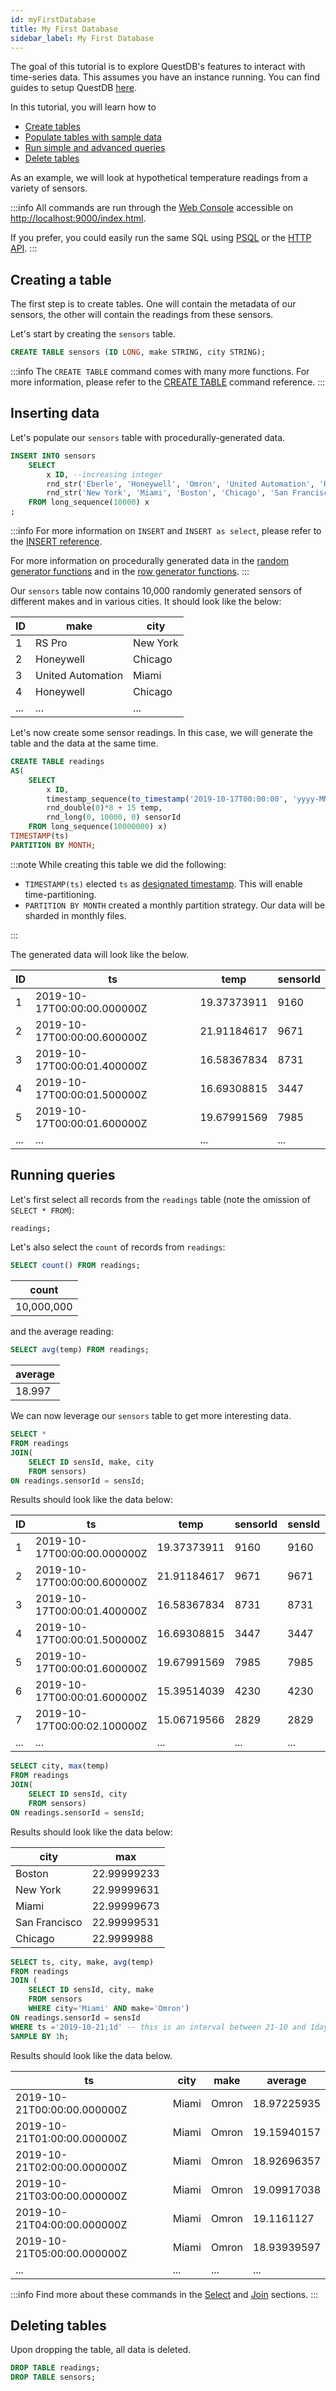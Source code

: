 ```yaml
---
id: myFirstDatabase
title: My First Database
sidebar_label: My First Database
---
```


The goal of this tutorial is to explore QuestDB's features to interact with
time-series data. This assumes you have an instance running. You can find guides
to setup QuestDB [here](documentationOverview.md).

In this tutorial, you will learn how to

- [Create tables](#creating-a-table)
- [Populate tables with sample data](#inserting-data)
- [Run simple and advanced queries](#running-queries)
- [Delete tables](#deleting-tables)

As an example, we will look at hypothetical temperature readings from a variety
of sensors.

:::info
All commands are run through the [Web Console](consoleGuide.md) accessible on
[http://localhost:9000/index.html](http://localhost:9000/index.html).

If you prefer, you could easily run the same SQL using [PSQL](guidePSQL.md) or
the [HTTP API](guideREST.md).
:::

## Creating a table

The first step is to create tables. One will contain the metadata of our
sensors, the other will contain the readings from these sensors.

Let's start by creating the `sensors` table.

```sql title="Create a table"
CREATE TABLE sensors (ID LONG, make STRING, city STRING);
```

:::info
The `CREATE TABLE` command comes with many more functions. For more
information, please refer to the [CREATE TABLE](createTable.md) command
reference.
:::

## Inserting data

Let's populate our `sensors` table with procedurally-generated data.

```sql title="Insert as select"
INSERT INTO sensors
    SELECT
        x ID, --increasing integer
        rnd_str('Eberle', 'Honeywell', 'Omron', 'United Automation', 'RS Pro') make,
        rnd_str('New York', 'Miami', 'Boston', 'Chicago', 'San Francisco') city
    FROM long_sequence(10000) x
;
```

:::info
For more information on `INSERT` and `INSERT as select`, please refer to
the [INSERT reference](sqlINSERT.md).

For more information on procedurally generated data in the
[random generator functions](functionsRandomValueGenerators.md) and in the
[row generator functions](functionsRowGenerator.md).
:::

Our `sensors` table now contains 10,000 randomly generated sensors of different
makes and in various cities. It should look like the below:

| ID  | make              | city     |
| --- | ----------------- | -------- |
| 1   | RS Pro            | New York |
| 2   | Honeywell         | Chicago  |
| 3   | United Automation | Miami    |
| 4   | Honeywell         | Chicago  |
| ... | ...               | ...      |

Let's now create some sensor readings. In this case, we will generate the table
and the data at the same time.

```sql title="Create table as"
CREATE TABLE readings
AS(
    SELECT
        x ID,
        timestamp_sequence(to_timestamp('2019-10-17T00:00:00', 'yyyy-MM-ddTHH:mm:ss'), rnd_long(1,10,2) * 100000L) ts,
        rnd_double(0)*8 + 15 temp,
        rnd_long(0, 10000, 0) sensorId
    FROM long_sequence(10000000) x)
TIMESTAMP(ts)
PARTITION BY MONTH;
```

:::note
While creating this table we did the following:

- `TIMESTAMP(ts)` elected `ts` as
  [designated timestamp](designatedTimestamp.md). This will enable
  time-partitioning.
- `PARTITION BY MONTH` created a monthly partition strategy. Our data will be
  sharded in monthly files.

:::

The generated data will look like the below.

| ID  | ts                          | temp        | sensorId |
| --- | --------------------------- | ----------- | -------- |
| 1   | 2019-10-17T00:00:00.000000Z | 19.37373911 | 9160     |
| 2   | 2019-10-17T00:00:00.600000Z | 21.91184617 | 9671     |
| 3   | 2019-10-17T00:00:01.400000Z | 16.58367834 | 8731     |
| 4   | 2019-10-17T00:00:01.500000Z | 16.69308815 | 3447     |
| 5   | 2019-10-17T00:00:01.600000Z | 19.67991569 | 7985     |
| ... | ...                         | ...         | ...      |

## Running queries

Let's first select all records from the `readings` table (note the omission of
`SELECT * FROM`):

```sql title="Select *"
readings;
```

Let's also select the `count` of records from `readings`:

```sql title="Simple aggregation"
SELECT count() FROM readings;
```

| count      |
| ---------- |
| 10,000,000 |

and the average reading:

```sql title="Simple aggregation"
SELECT avg(temp) FROM readings;
```

| average |
| ------- |
| 18.997  |

We can now leverage our `sensors` table to get more interesting data.

```sql title="Simple JOIN"
SELECT *
FROM readings
JOIN(
    SELECT ID sensId, make, city
    FROM sensors)
ON readings.sensorId = sensId;
```

Results should look like the data below:

| ID  | ts                          | temp        | sensorId | sensId | make              | city          |
| --- | --------------------------- | ----------- | -------- | ------ | ----------------- | ------------- |
| 1   | 2019-10-17T00:00:00.000000Z | 19.37373911 | 9160     | 9160   | RS Pro            | Boston        |
| 2   | 2019-10-17T00:00:00.600000Z | 21.91184617 | 9671     | 9671   | United Automation | New York      |
| 3   | 2019-10-17T00:00:01.400000Z | 16.58367834 | 8731     | 8731   | Honeywell         | Miami         |
| 4   | 2019-10-17T00:00:01.500000Z | 16.69308815 | 3447     | 3447   | United Automation | Miami         |
| 5   | 2019-10-17T00:00:01.600000Z | 19.67991569 | 7985     | 7985   | Eberle            | San Francisco |
| 6   | 2019-10-17T00:00:01.600000Z | 15.39514039 | 4230     | 4230   | United Automation | Chicago       |
| 7   | 2019-10-17T00:00:02.100000Z | 15.06719566 | 2829     | 2829   | Honeywell         | New York      |
| ... | ...                         | ...         | ...      | ...    | ...               | ...           |

```sql title="Aggregation keyed by city"
SELECT city, max(temp)
FROM readings
JOIN(
    SELECT ID sensId, city
    FROM sensors)
ON readings.sensorId = sensId;
```

Results should look like the data below:

| city          | max         |
| ------------- | ----------- |
| Boston        | 22.99999233 |
| New York      | 22.99999631 |
| Miami         | 22.99999673 |
| San Francisco | 22.99999531 |
| Chicago       | 22.9999988  |

```sql title="Aggregation by hourly time buckets"
SELECT ts, city, make, avg(temp)
FROM readings
JOIN (
    SELECT ID sensId, city, make
    FROM sensors
    WHERE city='Miami' AND make='Omron')
ON readings.sensorId = sensId
WHERE ts ='2019-10-21;1d' -- this is an interval between 21-10 and 1day later
SAMPLE BY 1h;
```

Results should look like the data below.

| ts                          | city  | make  | average     |
| --------------------------- | ----- | ----- | ----------- |
| 2019-10-21T00:00:00.000000Z | Miami | Omron | 18.97225935 |
| 2019-10-21T01:00:00.000000Z | Miami | Omron | 19.15940157 |
| 2019-10-21T02:00:00.000000Z | Miami | Omron | 18.92696357 |
| 2019-10-21T03:00:00.000000Z | Miami | Omron | 19.09917038 |
| 2019-10-21T04:00:00.000000Z | Miami | Omron | 19.1161127  |
| 2019-10-21T05:00:00.000000Z | Miami | Omron | 18.93939597 |
| ...                         | ...   | ...   | ...         |

:::info
Find more about these commands in the [Select](sqlSELECT.md) and
[Join](joins.md) sections.
:::

## Deleting tables

Upon dropping the table, all data is deleted.

```sql
DROP TABLE readings;
DROP TABLE sensors;
```
